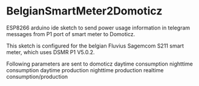 # BelgianSmartMeter2Domoticz
ESP8266 arduino ide sketch to send power usage information in telegram messages from P1 port of smart meter to Domoticz.

This sketch is configured for the belgian Fluvius Sagemcom S211 smart meter, which uses DSMR P1 V5.0.2.

Following parameters are sent to domoticz
 daytime consumption
 nighttime consumption
 daytime production
 nighttime production
 realtime consumption/production
